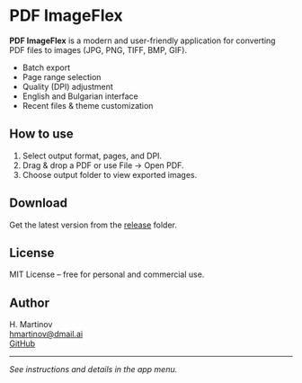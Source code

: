 # PDF ImageFlex

**PDF ImageFlex** is a modern and user-friendly application for converting PDF files to images (JPG, PNG, TIFF, BMP, GIF).

- Batch export
- Page range selection
- Quality (DPI) adjustment
- English and Bulgarian interface
- Recent files & theme customization

## How to use

1. Select output format, pages, and DPI.
2. Drag & drop a PDF or use File → Open PDF.
3. Choose output folder to view exported images.

## Download

Get the latest version from the [release](https://github.com/hmartinov/PDF_ImageFlex/releases) folder.

## License

MIT License – free for personal and commercial use.

## Author

H. Martinov  
[hmartinov@dmail.ai](mailto:hmartinov@dmail.ai)  
[GitHub](https://github.com/hmartinov/PDF_ImageFlex)

---

_See instructions and details in the app menu._
